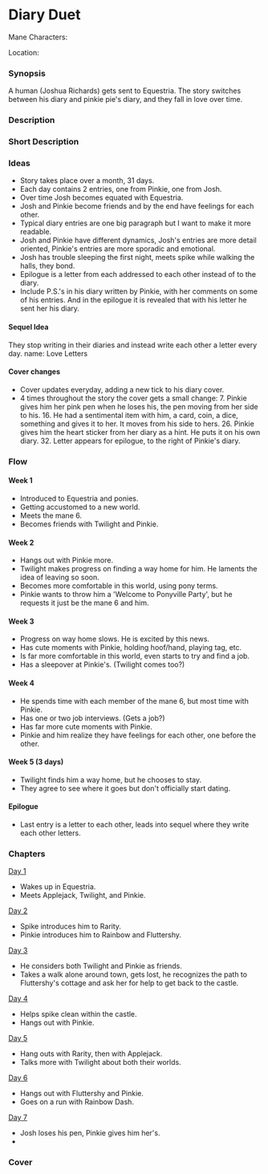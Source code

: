 # Diary Duet

Mane Characters: 

Location: 

### Synopsis

A human (Joshua Richards) gets sent to Equestria. The story switches between his diary and pinkie pie's diary, and they fall in love over time.

### Description


### Short Description


### Ideas

- Story takes place over a month, 31 days.
- Each day contains 2 entries, one from Pinkie, one from Josh.
- Over time Josh becomes equated with Equestria.
- Josh and Pinkie become friends and by the end have feelings for each other.
- Typical diary entries are one big paragraph but I want to make it more readable.
- Josh and Pinkie have different dynamics, Josh's entries are more detail oriented, Pinkie's entries are more sporadic and emotional.
- Josh has trouble sleeping the first night, meets spike while walking the halls, they bond.
- Epilogue is a letter from each addressed to each other instead of to the diary.
- Include P.S.'s in his diary written by Pinkie, with her comments on some of his entries. And in the epilogue it is revealed that with his letter he sent her his diary.

#### Sequel Idea
They stop writing in their diaries and instead write each other a letter every day.
name: Love Letters

#### Cover changes
 - Cover updates everyday, adding a new tick to his diary cover.
 - 4 times throughout the story the cover gets a small change:
   7. Pinkie gives him her pink pen when he loses his, the pen moving from her side to his.
   16. He had a sentimental item with him, a card, coin, a dice, something and gives it to her. It moves from his side to hers.
   26. Pinkie gives him the heart sticker from her diary as a hint. He puts it on his own diary.
   32. Letter appears for epilogue, to the right of Pinkie's diary.

### Flow

#### Week 1
 - Introduced to Equestria and ponies.
 - Getting accustomed to a new world.
 - Meets the mane 6.
 - Becomes friends with Twilight and Pinkie.

#### Week 2
 - Hangs out with Pinkie more.
 - Twilight makes progress on finding a way home for him. He laments the idea of leaving so soon.
 - Becomes more comfortable in this world, using pony terms.
 - Pinkie wants to throw him a 'Welcome to Ponyville Party', but he requests it just be the mane 6 and him.

#### Week 3
 - Progress on way home slows. He is excited by this news.
 - Has cute moments with Pinkie, holding hoof/hand, playing tag, etc.
 - Is far more comfortable in this world, even starts to try and find a job.
 - Has a sleepover at Pinkie's. (Twilight comes too?)

#### Week 4
 - He spends time with each member of the mane 6, but most time with Pinkie.
 - Has one or two job interviews. (Gets a job?)
 - Has far more cute moments with Pinkie.
 - Pinkie and him realize they have feelings for each other, one before the other.

#### Week 5 (3 days)
 - Twilight finds him a way home, but he chooses to stay.
 - They agree to see where it goes but don't officially start dating.

#### Epilogue
 - Last entry is a letter to each other, leads into sequel where they write each other letters.

### Chapters

[Day 1](./story/day-01.md)
 - Wakes up in Equestria.
 - Meets Applejack, Twilight, and Pinkie.

[Day 2](./story/day-02.md)
 - Spike introduces him to Rarity.
 - Pinkie introduces him to Rainbow and Fluttershy.

[Day 3](./story/day-03.md)
 - He considers both Twilight and Pinkie as friends.
 - Takes a walk alone around town, gets lost, he recognizes the path to Fluttershy's cottage and ask her for help to get back to the castle.

[Day 4](./story/day-04.md)
 - Helps spike clean within the castle.
 - Hangs out with Pinkie.

[Day 5](./story/day-05.md)
 - Hang outs with Rarity, then with Applejack.
 - Talks more with Twilight about both their worlds.

[Day 6](./story/day-06.md)
 - Hangs out with Fluttershy and Pinkie.
 - Goes on a run with Rainbow Dash.

[Day 7](./story/day-07.md)
 - Josh loses his pen, Pinkie gives him her's.
 - 

### Cover

